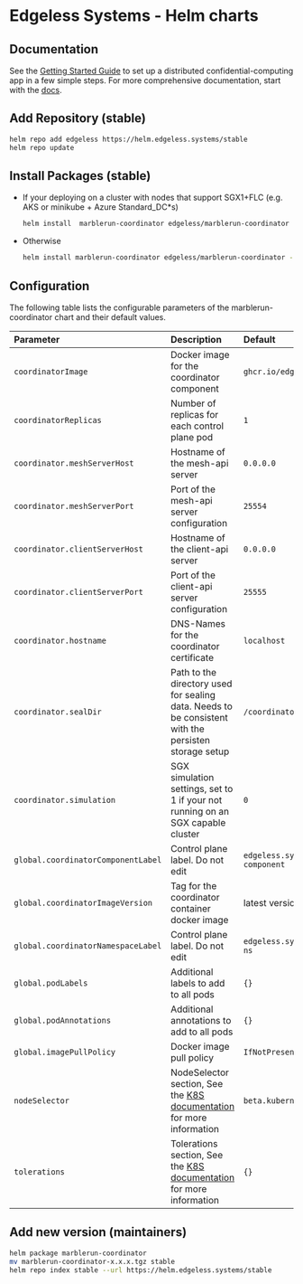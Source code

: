 # Edgeless Systems - Helm charts

## Documentation

See the [Getting Started Guide](TODO) to set up a distributed confidential-computing app in a few simple steps. 
For more comprehensive documentation, start with the [docs](TODO).

## Add Repository (stable)

```bash
helm repo add edgeless https://helm.edgeless.systems/stable
helm repo update
```

## Install Packages (stable)

* If your deploying on a cluster with nodes that support SGX1+FLC (e.g. AKS or minikube + Azure Standard_DC*s)

    ```bash
    helm install  marblerun-coordinator edgeless/marblerun-coordinator --create-namespace  --namespace marblerun
    ```

* Otherwise

    ```bash
    helm install marblerun-coordinator edgeless/marblerun-coordinator --create-namespace --namespace marblerun --set coordinator.resources=null --set coordinator.simulation=1 --set tolerations=null
    ```

## Configuration

The following table lists the configurable parameters of the marblerun-coordinator chart and
their default values.

| Parameter                                    | Description    | Default                              |
|:---------------------------------------------|:---------------|:-------------------------------------|
| `coordinatorImage`                           | Docker image for the coordinator component | `ghcr.io/edgelesssys/coordinator` |
| `coordinatorReplicas`                        | Number of replicas for each control plane pod | `1` |
| `coordinator.meshServerHost`                 | Hostname of the mesh-api server | `0.0.0.0` |
| `coordinator.meshServerPort`                 | Port of the mesh-api server configuration | `25554` |
| `coordinator.clientServerHost`               | Hostname of the client-api server | `0.0.0.0` |
| `coordinator.clientServerPort`               | Port of the client-api server configuration | `25555` |
| `coordinator.hostname`                       | DNS-Names for the coordinator certificate | `localhost` |
| `coordinator.sealDir`                        | Path to the directory used for sealing data. Needs to be consistent with the persisten storage setup | `/coordinator/data/` |
| `coordinator.simulation`                     | SGX simulation settings, set to 1 if your not running on an SGX capable cluster | `0` |
| `global.coordinatorComponentLabel`           | Control plane label. Do not edit | `edgeless.systems/control-plane-component` |
| `global.coordinatorImageVersion`             | Tag for the coordinator container docker image | latest version |
| `global.coordinatorNamespaceLabel`           | Control plane label. Do not edit | `edgeless.systems/control-plane-ns` |
| `global.podLabels`                           | Additional labels to add to all pods | `{}` |
| `global.podAnnotations`                      | Additional annotations to add to all pods | `{}`|
| `global.imagePullPolicy`                     | Docker image pull policy | `IfNotPresent` |
| `nodeSelector`                               | NodeSelector section, See the [K8S documentation](https://kubernetes.io/docs/concepts/configuration/assign-pod-node/#nodeselector) for more information | `beta.kubernetes.io/os: linux` |
| `tolerations`                                | Tolerations section, See the [K8S documentation](https://kubernetes.io/docs/concepts/scheduling-eviction/taint-and-toleration/) for more information | `{}` |

## Add new version (maintainers)

```bash
helm package marblerun-coordinator
mv marblerun-coordinator-x.x.x.tgz stable
helm repo index stable --url https://helm.edgeless.systems/stable
```
